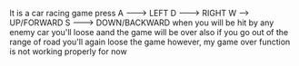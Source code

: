 It is a car racing game
press A ---> LEFT
      D ---> RIGHT
      W -->  UP/FORWARD
      S ---> DOWN/BACKWARD
  when you will be hit by any enemy car you'll loose aand the game will be over
  also if you go out of the range of road you'll again loose the game
  however, my game over function is not working properly for now
      
      
